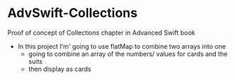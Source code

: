 # AdvSwift-Collections
Proof of concept of Collections chapter in Advanced Swift book

- In this project I'm' going to use flatMap to combine two arrays into one
  - going to combine an array of the numbers/ values for cards and the suits
  - then display as cards
